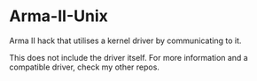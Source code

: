 # Arma-II-Unix
Arma II hack that utilises a kernel driver by communicating to it. 

This does not include the driver itself. For more information and a compatible driver, check my other repos. 
